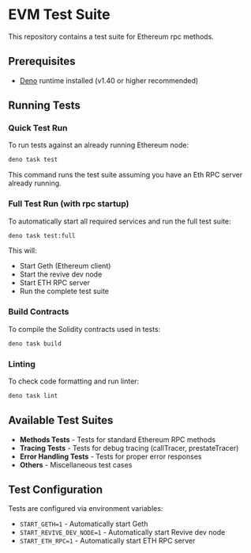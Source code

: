# EVM Test Suite

This repository contains a test suite for Ethereum rpc methods.

## Prerequisites

- [Deno](https://deno.land/) runtime installed (v1.40 or higher recommended)

## Running Tests

### Quick Test Run

To run tests against an already running Ethereum node:

```bash
deno task test
```

This command runs the test suite assuming you have an Eth RPC server already running.

### Full Test Run (with rpc startup)

To automatically start all required services and run the full test suite:

```bash
deno task test:full
```

This will:

- Start Geth (Ethereum client)
- Start the revive dev node
- Start ETH RPC server
- Run the complete test suite

### Build Contracts

To compile the Solidity contracts used in tests:

```bash
deno task build
```

### Linting

To check code formatting and run linter:

```bash
deno task lint
```

## Available Test Suites

- **Methods Tests** - Tests for standard Ethereum RPC methods
- **Tracing Tests** - Tests for debug tracing (callTracer, prestateTracer)
- **Error Handling Tests** - Tests for proper error responses
- **Others** - Miscellaneous test cases

## Test Configuration

Tests are configured via environment variables:

- `START_GETH=1` - Automatically start Geth
- `START_REVIVE_DEV_NODE=1` - Automatically start Revive dev node
- `START_ETH_RPC=1` - Automatically start ETH RPC server
